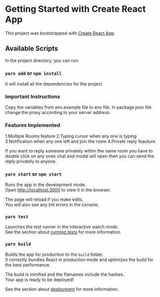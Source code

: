 # Getting Started with Create React App

This project was bootstrapped with [Create React App](https://github.com/facebook/create-react-app).

## Available Scripts

In the project directory, you can run:

### `yarn add` or `npm install`

It will install all the dependencies for the project


### Important Instructions

Copy the variables from env.example file to env file.
In package.json file change the proxy according to your server address.


### Features Implemented

1.Multiple Rooms feature
2.Typing cursor when any one is typing
3.Notification when any one left and join the room
4.Private reply feauture 

If you want to reply someone privately within the same room you have to double click on any ones chat and modal will open then you can send the reply privately to anyone.


### `yarn start` or `npm start`

Runs the app in the development mode.\
Open [http://localhost:3000](http://localhost:3000) to view it in the browser.

The page will reload if you make edits.\
You will also see any lint errors in the console.

### `yarn test`

Launches the test runner in the interactive watch mode.\
See the section about [running tests](https://facebook.github.io/create-react-app/docs/running-tests) for more information.

### `yarn build`

Builds the app for production to the `build` folder.\
It correctly bundles React in production mode and optimizes the build for the best performance.

The build is minified and the filenames include the hashes.\
Your app is ready to be deployed!

See the section about [deployment](https://facebook.github.io/create-react-app/docs/deployment) for more information.
